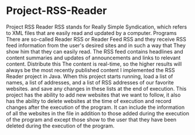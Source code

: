 # Project-RSS-Reader
Project RSS Reader
RSS stands for Really Simple Syndication, which refers to XML files that are easily read and updated by a computer. Programs
There are so-called Reader RSS or Reader Feed RSS and they receive RSS feed information from the user's desired sites and in such a way that
They show him that they can easily read. The RSS feed contains headlines and content summaries and updates of announcements and links to relevant content. Distribute this
The content is real-time, so the higher results will always be the most recently published content
I implemented the RSS Reader project in Java. When this project starts running, load a list of names, a list of addresses, and a list of RSS addresses of our favorite websites.
and save any changes in these lists at the end of execution. This project has the ability to add new websites that we want to follow, it also has the ability to delete websites at the time of execution and record changes after the execution of the program. It can include the information of all the websites in the file in addition to those added during the execution of the program and except those
show to the user that they have been deleted during the execution of the program.
